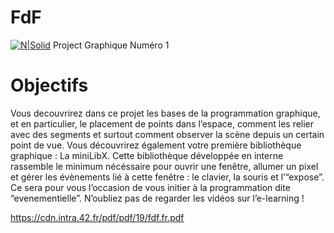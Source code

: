 # FdF

[![N|Solid](https://www.42.fr/logo.jpg)](https://nodesource.com/products/nsolid)
Project Graphique Numéro 1
# Objectifs
Vous decouvrirez dans ce projet les bases de la programmation graphique, et en particulier,
le placement de points dans l’espace, comment les relier avec des segments et
surtout comment observer la scène depuis un certain point de vue.
Vous découvrirez également votre première bibliothèque graphique : La miniLibX.
Cette bibliothèque développée en interne rassemble le minimum nécéssaire pour ouvrir
une fenêtre, allumer un pixel et gérer les évènements lié à cette fenêtre : le clavier, la
souris et l’“expose”. Ce sera pour vous l’occasion de vous initier à la programmation dite
“evenementielle”. N’oubliez pas de regarder les vidéos sur l’e-learning !

https://cdn.intra.42.fr/pdf/pdf/19/fdf.fr.pdf